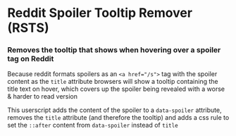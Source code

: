 # Reddit Spoiler Tooltip Remover (RSTS)
### Removes the tooltip that shows when hovering over a spoiler tag on Reddit

Because reddit formats spoilers as an `<a href="/s">` tag with the spoiler content as the `title` attribute browsers will show a tooltip containing the title text on hover, which covers up the spoiler being revealed with a worse & harder to read version

This userscript adds the content of the spoiler to a `data-spoiler` attribute, removes the `title` attribute (and therefore the tooltip) and adds a css rule to set the `::after` content from `data-spoiler` instead of `title`
